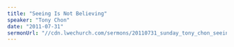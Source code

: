 ```yaml
---
title: "Seeing Is Not Believing"
speaker: "Tony Chon"
date: "2011-07-31"
sermonUrl: "//cdn.lwechurch.com/sermons/20110731_sunday_tony_chon_seeing_is_not_believing.mp3"
---
```

